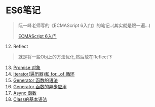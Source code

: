 # ES6笔记

> 阮一峰老师写的《ECMAScript 6入门》的笔记..(其实就是跟一遍...)
>
> [ECMAScript 6入门](http://es6.ruanyifeng.com/)



12. Reflect
> 就是将一些Obj上的方法优化,然后放在Reflect下

13. [Promise 对象](./13.Promise.md)
14. [Iterator(遍历器)和 for...of 循环](./14.Iterator遍历器.md)
15. [Generator 函数的语法](./15.Generator函数的语法.md)
16. [Generator 函数的异步应用](./16.Generator函数的异步应用.md)
17. [Async 函数](./17.Async函数.md)
18. [Class的基本语法](./18.Class的基本语法.md)


